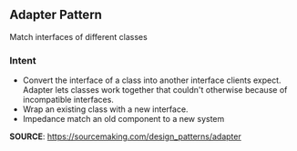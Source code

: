 ## Adapter Pattern
Match interfaces of different classes

### Intent
- Convert the interface of a class into another interface clients expect. Adapter lets classes work together that couldn't otherwise because of incompatible interfaces.
- Wrap an existing class with a new interface.
- Impedance match an old component to a new system

**SOURCE**: https://sourcemaking.com/design_patterns/adapter
